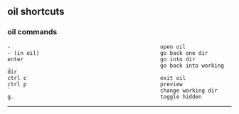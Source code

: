 ## oil shortcuts
### oil commands
```
-                                               open oil
- (in oil)                                      go back one dir
enter                                           go into dir
_                                               go back into working dir
ctrl c                                          exit oil
ctrl p                                          preview
`                                               change working dir
g.                                              toggle hidden
```
----------------------------------------------------------------------------------------------------------------
